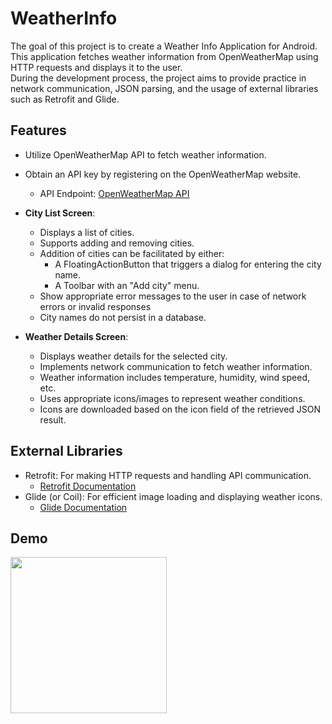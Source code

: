 # WeatherInfo
The goal of this project is to create a Weather Info Application for Android.   
This application fetches weather information from OpenWeatherMap using HTTP requests and displays it to the user.   
During the development process, the project aims to provide practice in network communication, JSON parsing, and the usage of external libraries such as Retrofit and Glide.

## Features

 - Utilize OpenWeatherMap API to fetch weather information.
- Obtain an API key by registering on the OpenWeatherMap website.
  - API Endpoint: [OpenWeatherMap API](http://openweathermap.org/api)

- **City List Screen**:
  - Displays a list of cities.
  - Supports adding and removing cities.
  - Addition of cities can be facilitated by either:
    - A FloatingActionButton that triggers a dialog for entering the city name.
    - A Toolbar with an "Add city" menu.
  - Show appropriate error messages to the user in case of network errors or invalid responses
  - City names do not persist in a database.

- **Weather Details Screen**:
  - Displays weather details for the selected city.
  - Implements network communication to fetch weather information.
  - Weather information includes temperature, humidity, wind speed, etc.
  - Uses appropriate icons/images to represent weather conditions.
  - Icons are downloaded based on the icon field of the retrieved JSON result.

## External Libraries

- Retrofit: For making HTTP requests and handling API communication.
  - [Retrofit Documentation](http://square.github.io/retrofit/)
- Glide (or Coil): For efficient image loading and displaying weather icons.
  - [Glide Documentation](https://coil-kt.github.io/coil/compose/)
 
## Demo

<img src="https://github.com/sharonnkanng/WeatherInfo/assets/94573832/85d1ac4e-d0c1-4df7-a02f-8d067c2e85c7" width="250" height="whatever">
